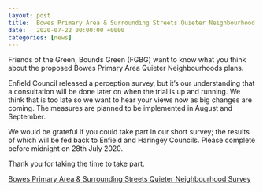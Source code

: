 ```yaml
---
layout: post
title:  Bowes Primary Area & Surrounding Streets Quieter Neighbourhood Survey
date:   2020-07-22 00:00:00 +0000
categories: [news]
---
```

Friends of the Green, Bounds Green (FGBG) want to know what you think about the proposed Bowes Primary Area Quieter Neighbourhoods plans.
<!--more-->

Enfield Council released a perception survey, but it’s our understanding that a consultation will be done later on when the trial is up and running. We think that is too late so we want to hear your views now as big changes are coming. The measures are planned to be implemented in August and September.

We would be grateful if you could take part in our short survey; the results of which will be fed back to Enfield and Haringey Councils.
Please complete before midnight on 28th July 2020.

Thank you for taking the time to take part.

[Bowes Primary Area & Surrounding Streets Quieter Neighbourhood Survey](https://forms.gle/Jr1daTeSsxq8sX4JA)
